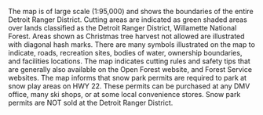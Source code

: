 The map is of large scale (1:95,000) and shows the boundaries of the entire Detroit Ranger District. Cutting areas are indicated as green shaded areas over lands classified as the Detroit Ranger District, Willamette National Forest. Areas shown as Christmas tree harvest not allowed are illustrated with diagonal hash marks. There are many symbols illustrated on the map to indicate, roads, recreation sites, bodies of water, ownership boundaries, and facilities locations. The map indicates cutting rules and safety tips that are generally also available on the Open Forest website, and Forest Service websites. The map informs that snow park permits are required to park at snow play areas on HWY 22. These permits can be purchased at any DMV office, many ski shops, or at some local convenience stores. Snow park permits are NOT sold at the Detroit Ranger District.